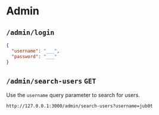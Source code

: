# Admin

## `/admin/login`

```json
{
  "username": "___",
  "password": "___"
}
```

## `/admin/search-users` `GET`

Use the `username` query parameter to search for users.

```
http://127.0.0.1:3000/admin/search-users?username=jub0t
```